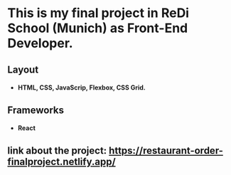 # This is my final project in ReDi School (Munich) as Front-End Developer.


## Layout

-  #### HTML, CSS, JavaScrip, Flexbox, CSS Grid.


## Frameworks

- #### React

## link about the project: https://restaurant-order-finalproject.netlify.app/
